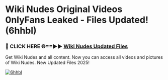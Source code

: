 # Wiki Nudes Original Videos 0nlyFans Leaked - Files Updated! (6hhbl)

<h3>🔴 CLICK HERE 🌐==►► <a href="https://tinyurl.com/yrmya6cz" rel="nofollow">Wiki Nudes Updated Files</a></h3>

Get Wiki Nudes and all content. Now you can access all videos and pictures of Wiki Nudes. New Updated Files 2025!

[![6hhbl](https://i.imgur.com/FMdXYCs.gif)](https://tinyurl.com/yrmya6cz)
